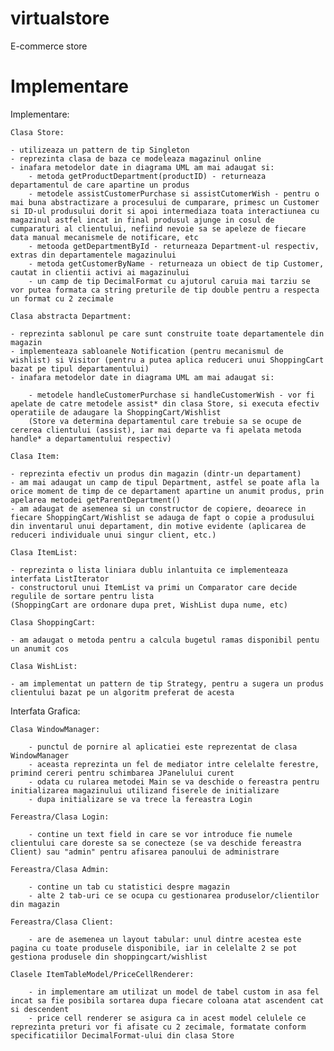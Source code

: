 # virtualstore
E-commerce store

# Implementare

Implementare:

    Clasa Store:

    - utilizeaza un pattern de tip Singleton
    - reprezinta clasa de baza ce modeleaza magazinul online
    - inafara metodelor date in diagrama UML am mai adaugat si:
        - metoda getProductDepartment(productID) - returneaza departamentul de care apartine un produs
        - metodele assistCustomerPurchase si assistCutomerWish - pentru o mai buna abstractizare a procesului de cumparare, primesc un Customer si ID-ul produsului dorit si apoi intermediaza toata interactiunea cu magazinul astfel incat in final produsul ajunge in cosul de cumparaturi al clientului, nefiind nevoie sa se apeleze de fiecare data manual mecanismele de notificare, etc
        - metooda getDepartmentById - returneaza Department-ul respectiv, extras din departamentele magazinului
        - metoda getCustomerByName - returneaza un obiect de tip Customer, cautat in clientii activi ai magazinului
        - un camp de tip DecimalFormat cu ajutorul caruia mai tarziu se vor putea formata ca string preturile de tip double pentru a respecta un format cu 2 zecimale

    Clasa abstracta Department:

    - reprezinta sablonul pe care sunt construite toate departamentele din magazin
    - implementeaza sabloanele Notification (pentru mecanismul de wishlist) si Visitor (pentru a putea aplica reduceri unui ShoppingCart bazat pe tipul departamentului)
    - inafara metodelor date in diagrama UML am mai adaugat si:

        - metodele handleCustomerPurchase si handleCustomerWish - vor fi apelate de catre metodele assist* din clasa Store, si executa efectiv operatiile de adaugare la ShoppingCart/Wishlist
        (Store va determina departamentul care trebuie sa se ocupe de cererea clientului (assist), iar mai departe va fi apelata metoda handle* a departamentului respectiv)

    Clasa Item:

    - reprezinta efectiv un produs din magazin (dintr-un departament)
    - am mai adaugat un camp de tipul Department, astfel se poate afla la orice moment de timp de ce departament apartine un anumit produs, prin apelarea metodei getParentDepartment()
    - am adaugat de asemenea si un constructor de copiere, deoarece in fiecare ShoppingCart/Wishlist se adauga de fapt o copie a produsului din inventarul unui departament, din motive evidente (aplicarea de reduceri individuale unui singur client, etc.)

    Clasa ItemList:

    - reprezinta o lista liniara dublu inlantuita ce implementeaza interfata ListIterator
    - constructorul unui ItemList va primi un Comparator care decide regulile de sortare pentru lista
    (ShoppingCart are ordonare dupa pret, WishList dupa nume, etc)

    Clasa ShoppingCart:

    - am adaugat o metoda pentru a calcula bugetul ramas disponibil pentu un anumit cos

    Clasa WishList:

    - am implementat un pattern de tip Strategy, pentru a sugera un produs clientului bazat pe un algoritm preferat de acesta

Interfata Grafica:

    Clasa WindowManager:

        - punctul de pornire al aplicatiei este reprezentat de clasa WindowManager
        - aceasta reprezinta un fel de mediator intre celelalte ferestre, primind cereri pentru schimbarea JPanelului curent
        - odata cu rularea metodei Main se va deschide o fereastra pentru initializarea magazinului utilizand fiserele de initializare
        - dupa initializare se va trece la fereastra Login

    Fereastra/Clasa Login:

        - contine un text field in care se vor introduce fie numele clientului care doreste sa se conecteze (se va deschide fereastra Client) sau "admin" pentru afisarea panoului de administrare

    Fereastra/Clasa Admin:

        - contine un tab cu statistici despre magazin
        - alte 2 tab-uri ce se ocupa cu gestionarea produselor/clientilor din magazin

    Fereastra/Clasa Client:

        - are de asemenea un layout tabular: unul dintre acestea este pagina cu toate produsele disponibile, iar in celelalte 2 se pot gestiona produsele din shoppingcart/wishlist

    Clasele ItemTableModel/PriceCellRenderer:

        - in implementare am utilizat un model de tabel custom in asa fel incat sa fie posibila sortarea dupa fiecare coloana atat ascendent cat si descendent
        - price cell renderer se asigura ca in acest model celulele ce reprezinta preturi vor fi afisate cu 2 zecimale, formatate conform specificatiilor DecimalFormat-ului din clasa Store